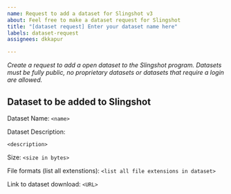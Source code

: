```yaml
---
name: Request to add a dataset for Slingshot v3
about: Feel free to make a dataset request for Slingshot
title: "[dataset request] Enter your dataset name here"
labels: dataset-request
assignees: dkkapur

---
```


_Create a request to add a open dataset to the Slingshot program. Datasets must be fully public, no proprietary datasets or datasets that require a login are allowed._

## Dataset to be added to Slingshot
Dataset Name: `<name>`

Dataset Description:
```
<description>
```

Size: `<size in bytes>`

File formats (list all extenstions): `<list all file extensions in dataset>`

Link to dataset download: `<URL>`
